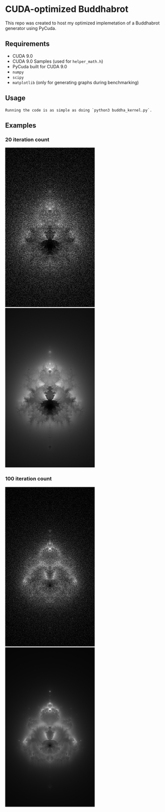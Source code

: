 # CUDA-optimized Buddhabrot

This repo was created to host my optimized implemetation of a Buddhabrot generator using PyCuda.

## Requirements

* CUDA 9.0
* CUDA 9.0 Samples (used for `helper_math.h`)
* PyCuda built for CUDA 9.0
* `numpy`
* `scipy`
* `matplotlib` (only for generating graphs during benchmarking)


## Usage

	Running the code is as simple as doing `python3 buddha_kernel.py`.

## Examples

### 20 iteration count

![Grainy image 20](https://raw.githubusercontent.com/maxbergmark/buddhabrot-cuda/master/images/example_grainy_20.png) ![Fine image 20](https://raw.githubusercontent.com/maxbergmark/buddhabrot-cuda/master/images/example_fine_20.png)

### 100 iteration count

![Grainy image 100](https://raw.githubusercontent.com/maxbergmark/buddhabrot-cuda/master/images/example_grainy_100.png) ![Fine image 100](https://raw.githubusercontent.com/maxbergmark/buddhabrot-cuda/master/images/example_fine_100.png)